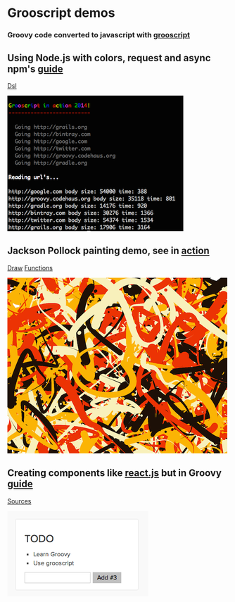 Grooscript demos
================

### Groovy code converted to javascript with [grooscript](http://grooscript.org)

## Using Node.js with colors, request and async npm's [guide](http://grooscript.org/nodejs_example.html)

[Dsl](https://github.com/chiquitinxx/grooscript-demos/tree/master/src/main/groovy/Execute.groovy)

![Node modules](node.png)

## Jackson Pollock painting demo, see in [action](http://grooscript.org/demo/bezier.html)

[Draw](https://github.com/chiquitinxx/grooscript-demos/tree/master/src/main/groovy/paint/Draw.groovy)
[Functions](https://github.com/chiquitinxx/grooscript-demos/tree/master/src/main/groovy/paint/Functions.groovy)

![Todo App](paint.png)

## Creating components like [react.js](http://facebook.github.io/react/) but in Groovy [guide](http://grooscript.org/react_example.html)

[Sources](https://github.com/chiquitinxx/grooscript-demos/tree/master/src/main/groovy/react)

![Todo App](todo.png)